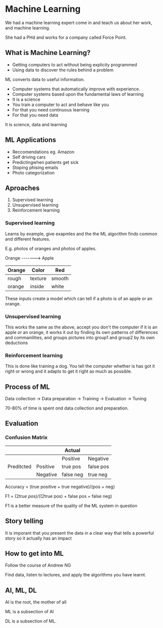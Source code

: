 # Machine Learning

We had a machine learning expert come in and teach us about her work, and machine learning.

She had a PHd and works for a company called Force Point.

## What is Machine Learning?

 - Getting computers to act without being explicity programmed
 - Using data to discover the rules behind a problem

ML converts data to useful information.

- Computer systems that automatically improve with experience.
- Computer systems based upon the fundamental laws of learning
- It is a science
- You train a computer to act and behave like you
- For that you need continuous learning
- For that you need data

It is science, data and learning

## ML Applications

- Reccomendations eg. Amazon
- Self driving cars
- Predictingwhen patients get sick
- Stoping phising emails
- Photo categorization

## Aproaches

1. Supervised learning
2. Unsupervised learning
3. Reinforcement learning

### Supervised learning

Learns by example, give exapmles and the the ML algorithm finds common and different features.

E.g. photos of oranges and photos of apples.

Orange -------> Apple

Orange | Color | Red
-------|-------|---
rough | texture | smooth
orange | inside | white

These inputs create a model which can tell if a photo is of an apple or an orange.

### Unsupervised learning

This works the same as the above, accept you don't the computer if it is an apple or an orange, it works it out by finding its own patterns of differences and commanilities, and groups pictures into group1 and group2 by its own deductions

### Reinforcement learning

This is done like training a dog. You tell the computer whether is has got it right or wrong and it adapts to get it right as much as possible.

## Process of ML

Data collection -> Data preparation -> Training -> Evaluation -> Tuning

70-80% of time is spent ond data collection and preparation.

## Evaluation

### Confusion Matrix

| |          | Actual|   |
|-|----------|----------|----------|
||          | Positive | Negative |
|Preditcted| Positive | true pos | false pos|
|| Negative | false neg| true neg |

Accuracy = (true positive + true negative)/(pos + neg)

F1 = (2*true pos)/((2*true pos) + false pos + false neg)

F1 is a better measure of the quality of the ML system in question

## Story telling

It is imporant that you present the data in a clear way that tells a powerful story so it actually has an impact

## How to get into ML

Follow the course of Andrew NG

Find data, listen to lectures, and apply the algorithms you have learnt.

## AI, ML, DL

AI is the root, the mother of all

ML is a subsection of AI

DL is a subsection of ML.